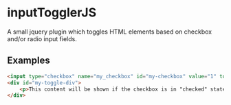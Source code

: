 # inputTogglerJS

A small jquery plugin which toggles HTML elements based on checkbox and/or radio input fields.

## Examples
```html
<input type="checkbox" name="my_checkbox" id="my-checkbox" value="1" toggle-id="my-toggle-div">
<div id="my-toggle-div">
	<p>This content will be shown if the checkbox is in "checked" state.</p>
</div>
```